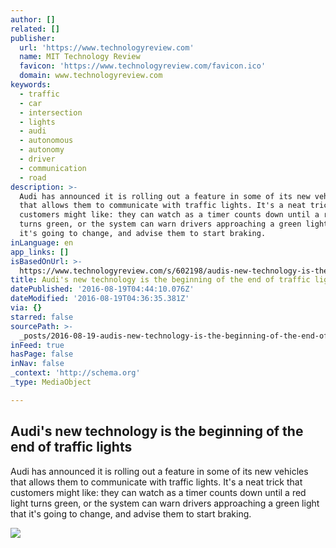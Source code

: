 ```yaml
---
author: []
related: []
publisher:
  url: 'https://www.technologyreview.com'
  name: MIT Technology Review
  favicon: 'https://www.technologyreview.com/favicon.ico'
  domain: www.technologyreview.com
keywords:
  - traffic
  - car
  - intersection
  - lights
  - audi
  - autonomous
  - autonomy
  - driver
  - communication
  - road
description: >-
  Audi has announced it is rolling out a feature in some of its new vehicles
  that allows them to communicate with traffic lights. It's a neat trick that
  customers might like: they can watch as a timer counts down until a red light
  turns green, or the system can warn drivers approaching a green light that
  it's going to change, and advise them to start braking.
inLanguage: en
app_links: []
isBasedOnUrl: >-
  https://www.technologyreview.com/s/602198/audis-new-technology-is-the-beginning-of-the-end-of-traffic-lights/?utm_campaign=socialflow&utm_source=facebook&utm_medium=post
title: Audi's new technology is the beginning of the end of traffic lights
datePublished: '2016-08-19T04:44:10.076Z'
dateModified: '2016-08-19T04:36:35.381Z'
via: {}
starred: false
sourcePath: >-
  _posts/2016-08-19-audis-new-technology-is-the-beginning-of-the-end-of-traffic.md
inFeed: true
hasPage: false
inNav: false
_context: 'http://schema.org'
_type: MediaObject

---
```

<article style=""><h1>Audi's new technology is the beginning of the end of traffic lights</h1><p>Audi has announced it is rolling out a feature in some of its new vehicles that allows them to communicate with traffic lights. It's a neat trick that customers might like: they can watch as a timer counts down until a red light turns green, or the system can warn drivers approaching a green light that it's going to change, and advise them to start braking.</p><img src="http://d267cvn3rvuq91.cloudfront.net/i/images/traffic.lightsx1000.png?cx=19&amp;cy=0&amp;cw=960&amp;ch=540&amp;sw=1200" /></article>